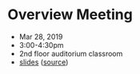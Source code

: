 # Overview Meeting
- Mar 28, 2019
- 3:00-4:30pm
- 2nd floor auditorium classroom
- [slides](https://flatironinstitute.github.io/learn-sciware-dev/01_Overview/reveal.html) ([source](slides.md))
